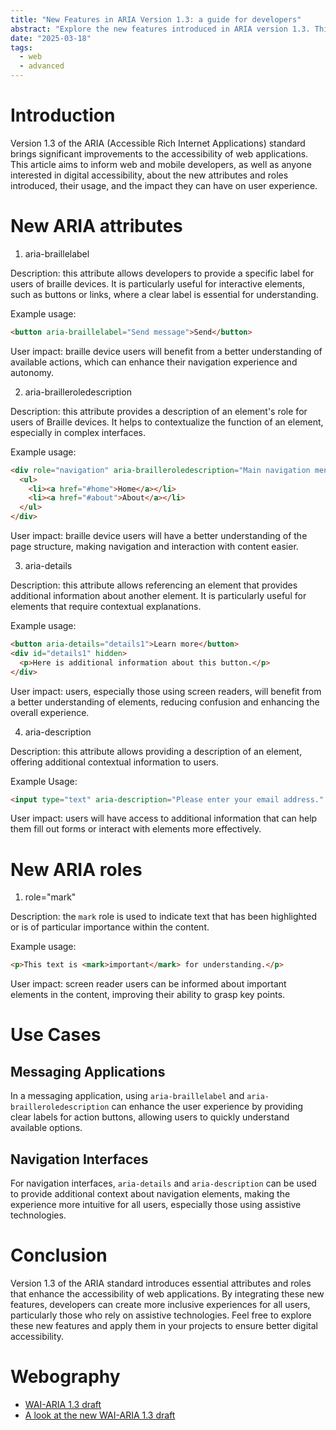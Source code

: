 ```yaml
---
title: "New Features in ARIA Version 1.3: a guide for developers"
abstract: "Explore the new features introduced in ARIA version 1.3. This article provides practical examples and explains how these enhancements improve web application accessibility for all users."
date: "2025-03-18"
tags:
  - web
  - advanced
---
```


# Introduction
Version 1.3 of the <abbr>ARIA</abbr> (Accessible Rich Internet Applications) standard brings significant improvements to the accessibility of web applications. This article aims to inform web and mobile developers, as well as anyone interested in digital accessibility, about the new attributes and roles introduced, their usage, and the impact they can have on user experience.

# New ARIA attributes

1. aria-braillelabel

Description: this attribute allows developers to provide a specific label for users of braille devices. It is particularly useful for interactive elements, such as buttons or links, where a clear label is essential for understanding.

Example usage:

```html
<button aria-braillelabel="Send message">Send</button>
```

User impact: braille device users will benefit from a better understanding of available actions, which can enhance their navigation experience and autonomy.

2. aria-brailleroledescription

Description: this attribute provides a description of an element's role for users of Braille devices. It helps to contextualize the function of an element, especially in complex interfaces.

Example usage:

```html
<div role="navigation" aria-brailleroledescription="Main navigation menu">
  <ul>
    <li><a href="#home">Home</a></li>
    <li><a href="#about">About</a></li>
  </ul>
</div>
```

User impact: braille device users will have a better understanding of the page structure, making navigation and interaction with content easier.

3. aria-details

Description: this attribute allows referencing an element that provides additional information about another element. It is particularly useful for elements that require contextual explanations.

Example usage:

```html
<button aria-details="details1">Learn more</button>
<div id="details1" hidden>
  <p>Here is additional information about this button.</p>
</div>
```

User impact: users, especially those using screen readers, will benefit from a better understanding of elements, reducing confusion and enhancing the overall experience.

4. aria-description

Description: this attribute allows providing a description of an element, offering additional contextual information to users.

Example Usage:

```html
<input type="text" aria-description="Please enter your email address." />
```

User impact: users will have access to additional information that can help them fill out forms or interact with elements more effectively.

# New ARIA roles

1. role="mark"

Description: the <code>mark</code> role is used to indicate text that has been highlighted or is of particular importance within the content.

Example usage:

```html
<p>This text is <mark>important</mark> for understanding.</p>
```

User impact: screen reader users can be informed about important elements in the content, improving their ability to grasp key points.



# Use Cases

## Messaging Applications
In a messaging application, using <code>aria-braillelabel</code> and <code>aria-brailleroledescription</code> can enhance the user experience by providing clear labels for action buttons, allowing users to quickly understand available options.

## Navigation Interfaces
For navigation interfaces, <code>aria-details</code> and <code>aria-description</code> can be used to provide additional context about navigation elements, making the experience more intuitive for all users, especially those using assistive technologies.

# Conclusion
Version 1.3 of the <abbr>ARIA</abbr> standard introduces essential attributes and roles that enhance the accessibility of web applications. By integrating these new features, developers can create more inclusive experiences for all users, particularly those who rely on assistive technologies. Feel free to explore these new features and apply them in your projects to ensure better digital accessibility.

# Webography
<ul>
  <li><a href="https://w3c.github.io/aria/">WAI-ARIA 1.3 draft</a></li>
  <li><a href="https://www.craigabbott.co.uk/blog/a-look-at-the-new-wai-aria-1-3-draft/">A look at the new WAI-ARIA 1.3 draft</a></li>
</ul>